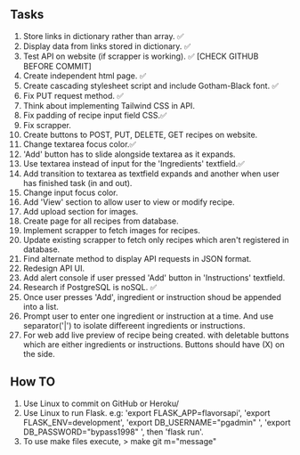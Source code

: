 ## Tasks

1. Store links in dictionary rather than array. ✅
2. Display data from links stored in dictionary. ✅
3. Test API on website (if scrapper is working). ✅ [CHECK GITHUB BEFORE COMMIT] 
4. Create independent html page. ✅
5. Create cascading stylesheet script and include Gotham-Black font. ✅
6. Fix PUT request method. ✅
7. Think about implementing Tailwind CSS in API.
8. Fix padding of recipe input field CSS.✅
9. Fix scrapper.
10. Create buttons to POST, PUT, DELETE, GET recipes on website. 
11. Change textarea focus color.✅
12. 'Add' button has to slide alongside textarea as it expands.
13. Use textarea instead of input for the 'Ingredients' textfield.✅
14. Add transition to textarea as textfield expands and another when user has finished task (in and out).
15. Change input focus color.
16. Add 'View' section to allow user to view or modify recipe.
17. Add upload section for images.
18. Create page for all recipes from database.
19. Implement scrapper to fetch images for recipes.
20. Update existing scrapper to fetch only recipes which aren't registered in database.
21. Find alternate method to display API requests in JSON format.
22. Redesign API UI.
23. Add alert console if user pressed 'Add' button in 'Instructions' textfield.
24. Research if PostgreSQL is noSQL. ✅
25. Once user presses 'Add', ingredient or instruction shoud be appended into a list.
26. Prompt user to enter one ingredient  or instruction at a time. And use separator('|') to isolate differeent ingredients or instructions.
27. For web add live preview of recipe being created. with deletable buttons which are either ingredients or instructions. Buttons should have (X) on the side.

## How TO

1. Use Linux to commit on GitHub or Heroku/
2. Use Linux to run Flask. e.g: 'export FLASK_APP=flavorsapi', 'export FLASK_ENV=development', 'export DB_USERNAME="pgadmin" ', 'export DB_PASSWORD="bypass1998" ', then 'flask run'.
3. To use make files execute, > make git m="message"